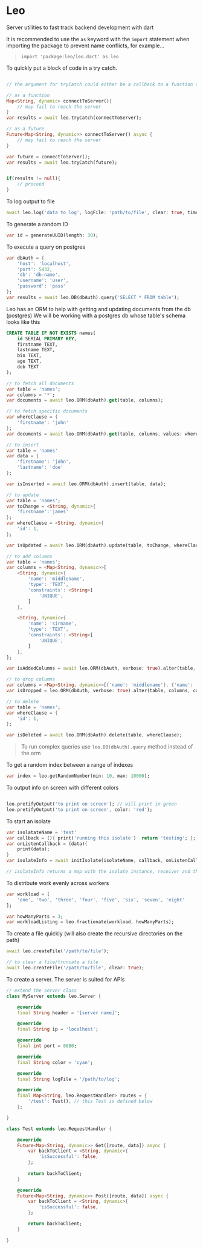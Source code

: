 # Leo

Server utilities to fast track backend development with dart

It is recommended to use the `as` keyword with the `import` statement when importing the package to prevent name conflicts, for example...
> `import 'package:leo/leo.dart' as leo`

To quickly put a block of code in a try catch.
```dart

// the argument for tryCatch could either be a callback to a function or a future

// as a function
Map<String, dynamic> connectToServer(){
	// may fail to reach the server
}
var results = await leo.tryCatch(connectToServer);

// as a future
Future<Map<String, dynamic>> connectToServer() async {
	// may fail to reach the server
}

var future = connectToServer();
var results = await leo.tryCatch(future);


if(results != null){
	// proceed
}

```

To log output to file 
```dart
await leo.log('data to log', logFile: 'path/to/file', clear: true, time: true);
```

To generate a random ID
```dart
var id = generateUUID(length: 30);
```

To execute a query on postgres
```dart
var dbAuth = {
	'host': 'localhost',
	'port': 5432,
	'db': 'db-name',
	'username': 'user',
	'password': 'pass'
};
var results = await leo.DB(dbAuth).query('SELECT * FROM table');
```

Leo has an ORM to help with getting and updating documents from the db (postgres)
We will be working with a postgres db whose table's schema looks like this
```sql
CREATE TABLE IF NOT EXISTS names(
	id SERIAL PRIMARY KEY,
	firstname TEXT,
	lastname TEXT,
	bio TEXT,
	age TEXT,
	dob TEXT
);
```

```dart
// to fetch all documents
var table = 'names';
var columns = '*';
var documents = await leo.ORM(dbAuth).get(table, columns);
```

```dart
// to fetch specific documents
var whereClause = {
	'firstname': 'john'
};
var documents = await leo.ORM(dbAuth).get(table, columns, values: whereClause);
```

```dart
// to insert
var table = 'names'
var data = {
	'firstname': 'john',
	'lastname': 'doe'
};

var isInserted = await leo.ORM(dbAuth).insert(table, data);
```

```dart
// to update
var table = 'names';
var toChange = <String, dynamic>{
	'firstname':'james'
};
var whereClause = <String, dynamic>{
	'id': 1,
};

var isUpdated = await leo.ORM(dbAuth).update(table, toChange, whereClause);
```

```dart
// to add columns
var table = 'names';
var columns = <Map<String, dynamic>>[
	<String, dynamic>{
		'name': 'middlename',
		'type': 'TEXT',
		'constraints': <String>[
			'UNIQUE',
		]
	},

	<String, dynamic>{
		'name': 'sirname',
		'type': 'TEXT',
		'constraints': <String>[
			'UNIQUE',
		]
	},
];

var isAddedColumns = await leo.ORM(dbAuth, verbose: true).alter(table, columns, command: 'ADD');
```

```dart
// to drop columns
var columns = <Map<String, dynamic>>[{'name': 'middlename'}, {'name': 'sirname'}];
var isDropped = leo.ORM(dbAuth, verbose: true).alter(table, columns, command: 'DROP');
```

```dart
// to delete
var table = 'names';
var whereClause = {
	'id': 1,
};

var isDeleted = await leo.ORM(dbAuth).delete(table, whereClause);
```

>To run complex queries use `leo.DB(dbAuth).query` method instead of the orm

To get a random index between a range of indexes
```dart
var index = leo.getRandomNumber(min: 10, max: 10000);
```

To output info on screen with different colors
```dart

leo.pretifyOutput('to print on screen'); // will print in green
leo.pretifyOutput('to print on screen', color: 'red');
```

To start an isolate
```dart
var isolatateName = 'test'
var callback = (){ print('running this isolate')  return 'testing'; };
var onListenCallback = (data){
	print(data);
}
var isolateInfo = await initIsolate(isolateName, callback, onListenCallback: onListenCallback, verbose: true);

// isolateInfo returns a map with the isolate instance, receiver and the sendPort
```

To distribute work evenly across workers
```dart
var workload = [
	'one', 'two', 'three', 'four', 'five', 'six', 'seven', 'eight'
];

var howManyParts = 3;
var workloadListing = leo.fractionate(workload, howManyParts);
```

To create a file quickly (will also create the recursive directories on the path)
```dart
await leo.createFile('/path/to/file');

// to clear a file/truncate a file
await leo.createFile('/path/to/file', clear: true);
```

To create a server.
The server is suited for APIs

```dart
// extend the server class
class MyServer extends leo.Server {

	@override
	final String header = '[server name]';

	@override
	final String ip = 'localhost';

	@override
	final int port = 8080;

	@override
	final String color = 'cyan';

	@override
	final String logFile = '/path/to/log';

	@override
	final Map<String, leo.RequestHandler> routes = {
		'/test': Test(), // this Test is defined below
	};

}

class Test extends leo.RequestHandler {

	@override
	Future<Map<String, dynamic>> Get([route, data]) async {
		var backToClient = <String, dynamic>{
			'isSuccessful': false,
		};
		
		return backToClient;
	}

	@override
	Future<Map<String, dynamic>> Post([route, data]) async {
		var backToClient = <String, dynamic>{
			'isSuccessful': false,
		};

		return backToClient;
	}

}
```